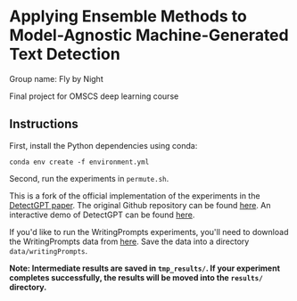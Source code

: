 # Applying Ensemble Methods to Model-Agnostic Machine-Generated Text Detection

Group name: Fly by Night

Final project for OMSCS deep learning course


## Instructions

First, install the Python dependencies using conda:

```
conda env create -f environment.yml
```

Second, run the experiments in `permute.sh`.

This is a fork of the official implementation of the experiments in the [DetectGPT paper](https://arxiv.org/abs/2301.11305v1). The original Github repository can be found [here](https://github.com/eric-mitchell/detect-gpt). An interactive demo of DetectGPT can be found [here](https://detectgpt.ericmitchell.ai).

If you'd like to run the WritingPrompts experiments, you'll need to download the WritingPrompts data from [here](https://www.kaggle.com/datasets/ratthachat/writing-prompts). Save the data into a directory `data/writingPrompts`.

**Note: Intermediate results are saved in `tmp_results/`. If your experiment completes successfully, the results will be moved into the `results/` directory.**
